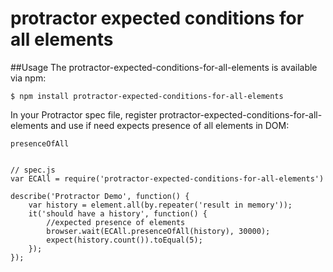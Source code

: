 # protractor expected conditions for all elements

##Usage
The protractor-expected-conditions-for-all-elements is available via npm:

<code>$ npm install protractor-expected-conditions-for-all-elements </code>


In your Protractor spec file, register protractor-expected-conditions-for-all-elements and
  use if need expects presence of all elements in DOM:
  <pre><code>presenceOfAll</pre></code>

<pre><code>
// spec.js
var ECAll = require('protractor-expected-conditions-for-all-elements')

describe('Protractor Demo', function() {
    var history = element.all(by.repeater('result in memory'));
    it('should have a history', function() {
        //expected presence of elements
        browser.wait(ECAll.presenceOfAll(history), 30000);
        expect(history.count()).toEqual(5);
    });
});
</pre></code>

